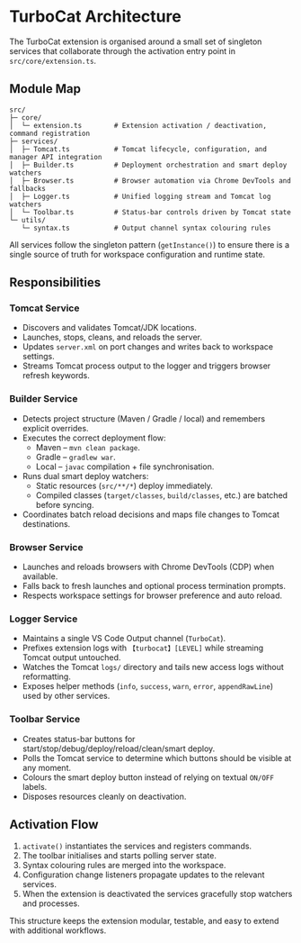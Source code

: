 # TurboCat Architecture

The TurboCat extension is organised around a small set of singleton services that collaborate through the activation entry point in `src/core/extension.ts`.

## Module Map

```
src/
├─ core/
│  └─ extension.ts        # Extension activation / deactivation, command registration
├─ services/
│  ├─ Tomcat.ts           # Tomcat lifecycle, configuration, and manager API integration
│  ├─ Builder.ts          # Deployment orchestration and smart deploy watchers
│  ├─ Browser.ts          # Browser automation via Chrome DevTools and fallbacks
│  ├─ Logger.ts           # Unified logging stream and Tomcat log watchers
│  └─ Toolbar.ts          # Status-bar controls driven by Tomcat state
└─ utils/
   └─ syntax.ts           # Output channel syntax colouring rules
```

All services follow the singleton pattern (`getInstance()`) to ensure there is a single source of truth for workspace configuration and runtime state.

## Responsibilities

### Tomcat Service
- Discovers and validates Tomcat/JDK locations.
- Launches, stops, cleans, and reloads the server.
- Updates `server.xml` on port changes and writes back to workspace settings.
- Streams Tomcat process output to the logger and triggers browser refresh keywords.

### Builder Service
- Detects project structure (Maven / Gradle / local) and remembers explicit overrides.
- Executes the correct deployment flow:
  - Maven – `mvn clean package`.
  - Gradle – `gradlew war`.
  - Local – `javac` compilation + file synchronisation.
- Runs dual smart deploy watchers:
  - Static resources (`src/**/*`) deploy immediately.
  - Compiled classes (`target/classes`, `build/classes`, etc.) are batched before syncing.
- Coordinates batch reload decisions and maps file changes to Tomcat destinations.

### Browser Service
- Launches and reloads browsers with Chrome DevTools (CDP) when available.
- Falls back to fresh launches and optional process termination prompts.
- Respects workspace settings for browser preference and auto reload.

### Logger Service
- Maintains a single VS Code Output channel (`TurboCat`).
- Prefixes extension logs with `【turbocat】[LEVEL]` while streaming Tomcat output untouched.
- Watches the Tomcat `logs/` directory and tails new access logs without reformatting.
- Exposes helper methods (`info`, `success`, `warn`, `error`, `appendRawLine`) used by other services.

### Toolbar Service
- Creates status-bar buttons for start/stop/debug/deploy/reload/clean/smart deploy.
- Polls the Tomcat service to determine which buttons should be visible at any moment.
- Colours the smart deploy button instead of relying on textual `ON/OFF` labels.
- Disposes resources cleanly on deactivation.

## Activation Flow
1. `activate()` instantiates the services and registers commands.
2. The toolbar initialises and starts polling server state.
3. Syntax colouring rules are merged into the workspace.
4. Configuration change listeners propagate updates to the relevant services.
5. When the extension is deactivated the services gracefully stop watchers and processes.

This structure keeps the extension modular, testable, and easy to extend with additional workflows.
